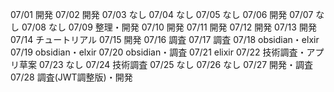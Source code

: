 07/01
開発
07/02
開発
07/03
なし
07/04
なし
07/05
なし
07/06
開発
07/07
なし
07/08
なし
07/09
整理・開発
07/10
開発
07/11
開発
07/12
開発
07/13
開発
07/14
チュートリアル
07/15
開発
07/16
調査
07/17
調査
07/18
obsidian・elxir
07/19
obsidian・elxir
07/20
obsidian・調査
07/21
elixir
07/22
技術調査・アプリ草案
07/23
なし
07/24
技術調査
07/25
なし
07/26
なし
07/27
開発・調査
07/28
調査(JWT調整版)・開発


